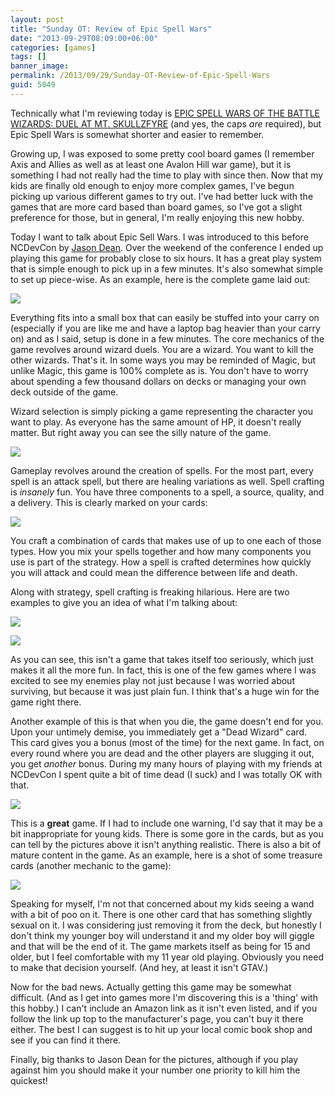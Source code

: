 ```yaml
---
layout: post
title: "Sunday OT: Review of Epic Spell Wars"
date: "2013-09-29T08:09:00+06:00"
categories: [games]
tags: []
banner_image: 
permalink: /2013/09/29/Sunday-OT-Review-of-Epic-Spell-Wars
guid: 5049
---
```


<p>
Technically what I'm reviewing today is <a href="http://www.cryptozoic.com/games/epic-spell-wars-battle-wizards-duel-mt-skullzfyre">EPIC SPELL WARS OF THE BATTLE WIZARDS: DUEL AT MT. SKULLZFYRE</a> (and yes, the caps <i>are</i> required), but Epic Spell Wars is somewhat shorter and easier to remember.
</p>
<!--more-->
<p>
Growing up, I was exposed to some pretty cool board games (I remember Axis and Allies as well as at least one Avalon Hill war game), but it is something I had not really had the time to play with since then. Now that my kids are finally old enough to enjoy more complex games, I've begun picking up various different games to try out. I've had better luck with the games that are more card based than board games, so I've got a slight preference for those, but in general, I'm really enjoying this new hobby.
</p>

<p>
Today I want to talk about Epic Sell Wars. I was introduced to this before NCDevCon by <a href="http://www.12robots.com/">Jason Dean</a>. Over the weekend of the conference I ended up playing this game for probably close to six hours. It has a great play system that is simple enough to pick up in a few minutes. It's also somewhat simple to set up piece-wise. As an example, here is the complete game laid out:
</p>

<p>
<img src="https://static.raymondcamden.com/images/Everything.jpg" />
</p>

<p>
Everything fits into a small box that can easily be stuffed into your carry on (especially if you are like me and have a laptop bag heavier than your carry on) and as I said, setup is done in a few minutes. The core mechanics of the game revolves around wizard duels. You are a wizard. You want to kill the other wizards. That's it. In some ways you may be reminded of Magic, but unlike Magic, this game is 100% complete as is. You don't have to worry about spending a few thousand dollars on decks or managing your own deck outside of the game. 
</p>

<p>
Wizard selection is simply picking a game representing the character you want to play. As everyone has the same amount of HP, it doesn't really matter. But right away you can see the silly nature of the game. 
</p>

<p>
<img src="https://static.raymondcamden.com/images/Wizards2.jpg" />
</p>

<p>
Gameplay revolves around the creation of spells. For the most part, every spell is an attack spell, but there are healing variations as well. Spell crafting is <i>insanely</i> fun. You have three components to a spell, a source, quality, and a delivery. This is clearly marked on your cards:
</p>

<p>
<img src="https://static.raymondcamden.com/images/CardType.png" />
</p>

<p>
You craft a combination of cards that makes use of up to one each of those types. How you mix your spells together and how many components you use is part of the strategy. How a spell is crafted determines how quickly you will attack and could mean the difference between life and death. 
</p>

<p>
Along with strategy, spell crafting is freaking hilarious. Here are two examples to give you an idea of what I'm talking about:
</p>

<p>
<img src="https://static.raymondcamden.com/images/Spell1.jpg" />
</p>

<p>
<img src="https://static.raymondcamden.com/images/Spell2.jpg" />
</p>

<p>
As you can see, this isn't a game that takes itself too seriously, which just makes it all the more fun. In fact, this is one of the few games where I was excited to see my enemies play not just because I was worried about surviving, but because it was just plain fun. I think that's a huge win for the game right there.
</p>

<p>
Another example of this is that when you die, the game doesn't end for you. Upon your untimely demise, you immediately get a "Dead Wizard" card. This card gives you a bonus (most of the time) for the next game. In fact, on every round where you are dead and the other players are slugging it out, you get <i>another</i> bonus. During my many hours of playing with my friends at NCDevCon I spent quite a bit of time dead (I suck) and I was totally OK with that. 
</p>

<p>
<img src="https://static.raymondcamden.com/images/DeadWizards.jpg" />
</p>

<p>
This is a <strong>great</strong> game. If I had to include one warning, I'd say that it may be a bit inappropriate for young kids. There is some gore in the cards, but as you can tell by the pictures above it isn't anything realistic. There is also a bit of mature content in the game. As an example, here is a shot of some treasure cards (another mechanic to the game):
</p>

<p>
<img src="https://static.raymondcamden.com/images/Treasures.jpg" />
</p>

<p>
Speaking for myself, I'm not that concerned about my kids seeing a wand with a bit of poo on it. There is one other card that has something slightly sexual on it. I was considering just removing it from the deck, but honestly I don't think my younger boy will understand it and my older boy will giggle and that will be the end of it. The game markets itself as being for 15 and older, but I feel comfortable with my 11 year old playing. Obviously you need to make that decision yourself. (And hey, at least it isn't GTAV.) 
</p>

<p>
Now for the bad news. Actually getting this game may be somewhat difficult. (And as I get into games more I'm discovering this is a 'thing' with this hobby.) I can't include an Amazon link as it isn't even listed, and if you follow the link up top to the manufacturer's page, you can't buy it there either. The best I can suggest is to hit up your local comic book shop and see if you can find it there. 
</p>

<p>
Finally, big thanks to Jason Dean for the pictures, although if you play against him you should make it your number one priority to kill him the quickest!
</p>